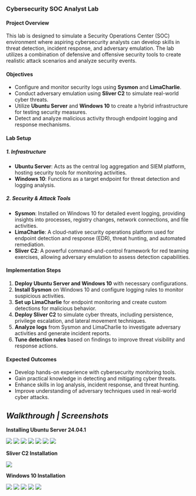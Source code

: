 ### **Cybersecurity SOC Analyst Lab**

#### **Project Overview**  
This lab is designed to simulate a Security Operations Center (SOC) environment where aspiring cybersecurity analysts can develop skills in threat detection, incident response, and adversary emulation. The lab utilizes a combination of defensive and offensive security tools to create realistic attack scenarios and analyze security events.  

#### **Objectives**  
- Configure and monitor security logs using **Sysmon** and **LimaCharlie**.  
- Conduct adversary emulation using **Sliver C2** to simulate real-world cyber threats.  
- Utilize **Ubuntu Server** and **Windows 10** to create a hybrid infrastructure for testing security measures.  
- Detect and analyze malicious activity through endpoint logging and response mechanisms.  

#### **Lab Setup**  

##### **1. Infrastructure**  
- **Ubuntu Server**: Acts as the central log aggregation and SIEM platform, hosting security tools for monitoring activities.  
- **Windows 10**: Functions as a target endpoint for threat detection and logging analysis.  

##### **2. Security & Attack Tools**  
- **Sysmon**: Installed on Windows 10 for detailed event logging, providing insights into processes, registry changes, network connections, and file activities.  
- **LimaCharlie**: A cloud-native security operations platform used for endpoint detection and response (EDR), threat hunting, and automated remediation.  
- **Sliver C2**: A powerful command-and-control framework for red teaming exercises, allowing adversary emulation to assess detection capabilities.  

#### **Implementation Steps**  
1. **Deploy Ubuntu Server and Windows 10** with necessary configurations.  
2. **Install Sysmon** on Windows 10 and configure logging rules to monitor suspicious activities.  
3. **Set up LimaCharlie** for endpoint monitoring and create custom detections for malicious behavior.  
4. **Deploy Sliver C2** to simulate cyber threats, including persistence, privilege escalation, and lateral movement techniques.  
5. **Analyze logs** from Sysmon and LimaCharlie to investigate adversary activities and generate incident reports.  
6. **Tune detection rules** based on findings to improve threat visibility and response actions.  

#### **Expected Outcomes**  
- Develop hands-on experience with cybersecurity monitoring tools.  
- Gain practical knowledge in detecting and mitigating cyber threats.  
- Enhance skills in log analysis, incident response, and threat hunting.  
- Improve understanding of adversary techniques used in real-world cyber attacks.


## *Walkthrough | Screenshots*

**Installing Ubuntu Server 24.04.1**

<img src="project/image1.png"> <img src="project/image2.png"> <img src="project/image3.png"> <img src="project/image4.png"> <img src="project/image5.png"> <img src="project/image6.png"> <img src="project/image7.png">

**Sliver C2 Installation**

<img src="project/image8.png">

**Windows 10 Installation**

<img src="project/image9.png"> <img src="project/image10.png"> <img src="project/image11.png"> <img src="project/image12.png"> <img src="project/image13.png">

